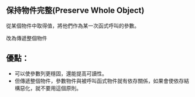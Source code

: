 ## 保持物件完整(Preserve Whole Object)

從某個物件中取得值，將他們作為某一次函式呼叫的參數。

改為傳遞整個物件

## 優點：
* 可以使參數列更穩固，還能提高可讀性。
* 但傳遞整個物件，參數物件與被呼叫函式物件就有依存關係，如果會使依存結構惡化，就不要用這個原則。




